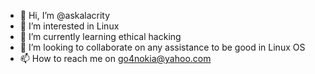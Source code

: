 - 👋 Hi, I’m @askalacrity
- 👀 I’m interested in Linux
- 🌱 I’m currently learning ethical hacking
- 💞️ I’m looking to collaborate on any assistance to be good in Linux OS
- 📫 How to reach me on go4nokia@yahoo.com

<!---
askalacrity/askalacrity is a ✨ special ✨ repository because its `README.md` (this file) appears on your GitHub profile.
You can click the Preview link to take a look at your changes.
--->
